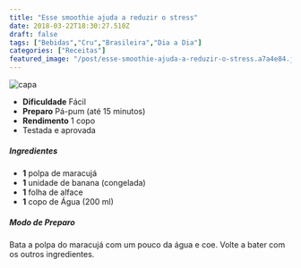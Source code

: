 ```yaml
---
title: "Esse smoothie ajuda a reduzir o stress"
date: 2018-03-22T18:30:27.510Z
draft: false
tags: ["Bebidas","Cru","Brasileira","Dia a Dia"]
categories: ["Receitas"]
featured_image: "/post/esse-smoothie-ajuda-a-reduzir-o-stress.a7a4e84.jpg"
---
```


![capa](/post/esse-smoothie-ajuda-a-reduzir-o-stress.a7a4e84.jpg)

*   **Dificuldade** Fácil
*   **Preparo** Pá-pum (até 15 minutos)
*   **Rendimento** 1 copo
*   Testada e aprovada
    

##### Ingredientes

*   **1** polpa de maracujá
*   **1** unidade de banana (congelada)
*   **1** folha de alface
*   **1** copo de Água (200 ml)

##### Modo de Preparo

Bata a polpa do maracujá com um pouco da água e coe. Volte a bater com os outros ingredientes.
